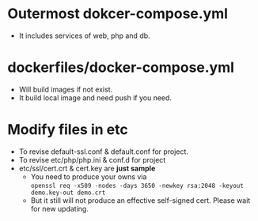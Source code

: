 # Outermost dokcer-compose.yml
* It includes services of web, php and db.

# dockerfiles/docker-compose.yml
* Will build images if not exist.
* It build local image and need push if you need.

# Modify files in etc
* To revise default-ssl.conf & default.conf for project.
* To revise etc/php/php.ini & conf.d for project
* etc/ssl/cert.crt & cert.key are **just sample** 
    * You need to produce your owns via  
    `openssl req -x509 -nodes -days 3650 -newkey rsa:2048 -keyout demo.key-out demo.crt`
    * But it still will not produce an effective self-signed cert. Please wait for new updating.

























































































